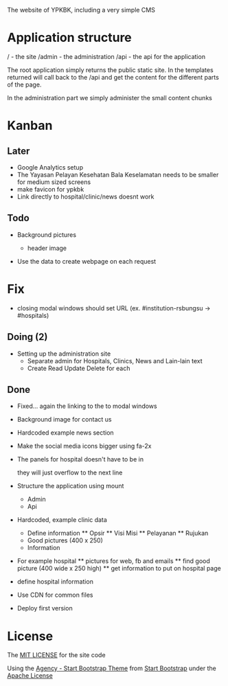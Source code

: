 The website of YPKBK, including a very simple CMS

# Application structure
/ - the site
/admin - the administration
/api - the api for the application

The root application simply returns the public static site. In the templates returned will call back to the /api and get the content for the different parts of the page.

In the administration part we simply administer the small content chunks

# Kanban
## Later
* Google Analytics setup
* The Yayasan Pelayan Kesehatan Bala Keselamatan needs to be smaller for medium sized screens
* make favicon for ypkbk
* Link directly to hospital/clinic/news doesnt work


## Todo
* Background pictures
	* header image

* Use the data to create webpage on each request

# Fix
* closing modal windows should set URL (ex. #institution-rsbungsu -> #hospitals)

## Doing (2)
* Setting up the administration site
	* Separate admin for Hospitals, Clinics, News and Lain-lain text
	* Create Read Update Delete for each

## Done
* Fixed... again the linking to the to modal windows
* Background image for contact us
* Hardcoded example news section
* Make the social media icons bigger using fa-2x
* The panels for hospital doesn't have to be in <div class="row"></div> they will just overflow to the next line
* Structure the application using mount
	* Admin
	* Api

* Hardcoded, example clinic data
	* Define information
	** Opsir
	** Visi Misi
	** Pelayanan
	** Rujukan
	* Good pictures (400 x 250)
	* Information
* For example hospital
** pictures for web, fb and emails
** find good picture (400 wide x 250 high)
** get information to put on hospital page
* define hospital information
* Use CDN for common files
* Deploy first version


# License
The [MIT LICENSE](LICENSE) for the site code

Using the [Agency - Start Bootstrap Theme](http://startbootstrap.com/template-overviews/agency/) from [Start Bootstrap](http://startbootstrap.com) under the [Apache License](/public/LICENSE)